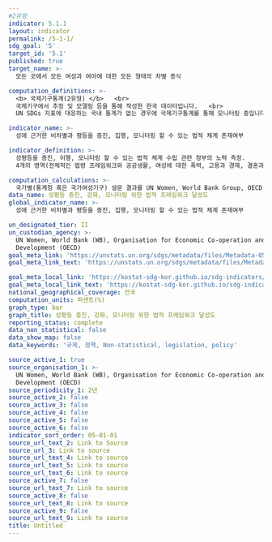 ```yaml
---
#2유형
indicator: 5.1.1
layout: indicator
permalink: /5-1-1/
sdg_goal: '5'
target_id: '5.1'
published: true
target_name: >-
  모든 곳에서 모든 여성과 여아에 대한 모든 형태의 차별 종식

computation_definitions: >-
  <b> 국제기구통계(2유형) </b>   <br>
  국제기구에서 추정 및 모델링 등을 통해 작성한 한국 데이터입니다.   <br>
  UN SDGs 지표에 대응하는 국내 통계가 없는 경우에 국제기구통계를 통해 모니터링 중입니다. 

indicator_name: >-
  성에 근거한 비차별과 평등을 증진, 집행, 모니터링 할 수 있는 법적 체계 존재여부

indicator_definition: >-
  성평등을 증진, 이행, 모니터링 할 수 있는 법적 체계 수립 관련 정부의 노력 측정. 
  4개의 영역(전체적인 법령 프레임워크와 공공생활, 여성에 대한 폭력, 고용과 경제, 결혼과 가족)에 해당 법령이 있는지와 구체적인 예산, 정책계획 등이 있어 집행, 모니터링 할 수 있는지로 정의됨

computation_calculations: >-
  국가별(통계청 혹은 국가여성기구) 설문 결과를 UN Women, World Bank Group, OECD Development Centre 취합 및 검토
data_name: 성평등 증진, 강화, 모니터링 위한 법적 프레임워크 달성도
global_indicator_name: >-
  성에 근거한 비차별과 평등을 증진, 집행, 모니터링 할 수 있는 법적 체계 존재여부

un_designated_tier: II
un_custodian_agency: >-
  UN Women, World Bank (WB), Organisation for Economic Co-operation and
  Development (OECD)
goal_meta_link: 'https://unstats.un.org/sdgs/metadata/files/Metadata-05-01-01.pdf'
goal_meta_link_text: 'https://unstats.un.org/sdgs/metadata/files/Metadata-05-01-01.pdf'

goal_meta_local_link: 'https://kostat-sdg-kor.github.io/sdg-indicators/public/data/Metadata-05-01-01_KOR.pdf'
goal_meta_local_link_text: 'https://kostat-sdg-kor.github.io/sdg-indicators/public/data/Metadata-05-01-01_KOR.pdf'
national_geographical_coverage: 전국
computation_units: 퍼센트(%)
graph_type: bar
graph_title: 성평등 증진, 강화, 모니터링 위한 법적 프레임워크 달성도
reporting_status: complete
data_non_statistical: false
data_show_map: false
data_keywords: '규제, 정책, Non-statistical, legislation, policy'

source_active_1: true
source_organisation_1: >-
  UN Women, World Bank (WB), Organisation for Economic Co-operation and
  Development (OECD)
source_periodicity_1: 2년
source_active_2: false
source_active_3: false
source_active_4: false
source_active_5: false
source_active_6: false
indicator_sort_order: 05-01-01
source_url_text_2: Link to Source
source_url_3: Link to source
source_url_text_4: Link to source
source_url_text_5: Link to source
source_url_text_6: Link to source
source_active_7: false
source_url_text_7: Link to source
source_active_8: false
source_url_text_8: Link to source
source_active_9: false
source_url_text_9: Link to source
title: Untitled
---
```

